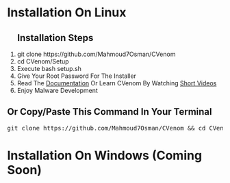 <h1>Installation On Linux</h1>
<ol>	<h2>Installation Steps</h1>
	<li>git clone https://github.com/Mahmoud7Osman/CVenom</li>
	<li>cd CVenom/Setup</li>
	<li>Execute bash setup.sh</li>
	<li>Give Your Root Password For The Installer</li>
	<li>Read The <a href="https://github.com/Mahmoud7Osman/CVenom#documentation">Documentation</a> Or Learn CVenom By Watching <a href="https://youtube.com/c/TheDoctorMLT">Short Videos</a></li>
	<li>Enjoy Malware Development</li>

</ol>
<h2>Or Copy/Paste This Command In Your Terminal</h2>
<pre>git clone https://github.com/Mahmoud7Osman/CVenom && cd CVenom/Setup && bash setup.sh</pre>
<h1>Installation On Windows (Coming Soon)</h1>
